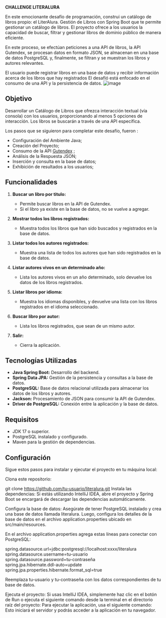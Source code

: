 **CHALLENGE LITERALURA**

En este emocionante desafío de programación, construi un catálogo de libros propio: el LiterAlura. 
Gestión de Libros con Spring Boot que te permite gestionar un catálogo de libros.
El proyecto ofrece a los usuarios la capacidad de buscar, filtrar y gestionar libros de dominio público de manera eficiente.

En este proceso, se efectúan peticiones a una API de libros, la API Gutendex,  se procesan datos en formato JSON, se almacenan en una base de datos PostgreSQL y, finalmente, se filtran y se muestran los libros y autores relevantes.

El usuario puede registrar libros en una base de datos y recibir información acerca de los libros que hay registrados
El desafió está enfocado en el consumo de una API y la persistencia de datos.
![image](https://github.com/user-attachments/assets/cea3d3fe-bd22-4a1b-808b-c3b2126cf959)



## Objetivo
Desarrollar un Catálogo de Libros que ofrezca interacción textual (vía consola) con los usuarios, proporcionando al menos 5 opciones de interacción. 
Los libros se buscarán a través de una API específica.

Los pasos  que se siguieron  para  completar este desafío, fueron :

- Configuración del Ambiente Java;
- Creación del Proyecto;
- Consumo de la API [Gutendex](https://gutendex.com/) ;
- Análisis de la Respuesta JSON;
- Inserción y consulta en la base de datos;
- Exhibición de resultados a los usuarios;

## Funcionalidades  

1. **Buscar un libro por titulo:**  
   - Permite buscar libros en la API de Gutendex.  
   - Si el libro ya existe en la base de datos, no se vuelve a agregar.  

2. **Mostrar todos los libros registrados:**  
   - Muestra todos los libros que han sido buscados y registrados en la base de datos.  

3. **Listar todos los autores registrados:**  
   - Muestra una lista de todos los autores que han sido registrados en la base de datos.  

4. **Listar autores vivos en un determinado año:**  
   - Lista los autores vivos en un año determinado, solo devuelve los datos de los libros registrados.  

5. **Listar libros por idioma:**  
   - Muestra los idiomas disponibles, y devuelve una lista con los libros registrados en el idioma seleccionado.  

6. **Buscar libro por autor:**  
   - Lista los libros registrados, que sean de un mismo autor.  

0. **Salir:**  
   - Cierra la aplicación.  

## Tecnologías Utilizadas  

- **Java Spring Boot:** Desarrollo del backend.  
- **Spring Data JPA:** Gestión de la persistencia y consultas a la base de datos.  
- **PostgreSQL:** Base de datos relacional utilizada para almacenar los datos de los libros y autores. 
- **Jackson:** Procesamiento de JSON para consumir la API de Gutendex.  
- **Driver de PostgreSQL:** Conexión entre la aplicación y la base de datos.  

## Requisitos  

- JDK 17 o superior.  
- PostgreSQL instalado y configurado.  
- Maven para la gestión de dependencias.  


## Configuración 

Sigue estos pasos para instalar y ejecutar el proyecto en tu máquina local:

Clona este repositorio:

git clone https://github.com/tu-usuario/literalura.git
Instala las dependencias: Si estás utilizando IntelliJ IDEA, abre el proyecto y Spring Boot se encargará de descargar las dependencias automáticamente.

Configura la base de datos: Asegúrate de tener PostgreSQL instalado y crea una base de datos llamada literalura. 
Luego, configura los detalles de la base de datos en el archivo application.properties ubicado en src/main/resources.

En el archivo application.properties  agrega estas líneas para conectar con PostgreSQL:

spring.datasource.url=jdbc:postgresql://localhost:xxxx/literalura  
spring.datasource.username=tu-usuario   
spring.datasource.password=tu-contraseña  
spring.jpa.hibernate.ddl-auto=update  
spring.jpa.properties.hibernate.format_sql=true  

Reemplaza tu-usuario y tu-contraseña con los datos correspondientes de tu base de datos.

Ejecuta el proyecto: Si usas IntelliJ IDEA, simplemente haz clic en el botón de Run o ejecuta el siguiente comando desde la terminal en el directorio raíz del proyecto: 
Para ejecutar la aplicación, usa el siguiente comando: Esto iniciará el servidor y podrás acceder a la aplicación en tu navegador.




